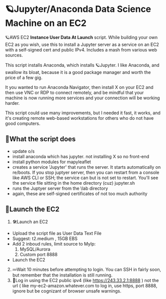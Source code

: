 # 🪐Jupyter/Anaconda Data Science Machine on an EC2
🪐AWS EC2 **Instance User Data At Launch** script.  While building your own EC2 as you wish, use this to install a Jupyter server as a service on an EC2 with a self-signed cert and public IPv4. Includes a mash from various web sources.

This script installs Anaconda, which installs 🪐Jupyter.  I like Anaconda, and swallow its bloat, because it is a good package manager and worth the price of a few gig. 

It you wanted to run Anaconda Navigator, then install X on your EC2 and then use VNC or RDP to connect remotely, and be mindful that your machine is now running more services and your connection will be working harder.

This script could use many improvements, but I needed it fast, it works, and it's creating remote web-based workstations for others who do not have good computers.


## 📝What the script does
- update o/s
- install anaconda which has jupyter.  not installing X so no front-end
- install python modules for mapyleaflet
- creates a service 'Jupyter' that runs the server. It starts automatically on re/boots. If you stop juptyer server, then you can restart from a console like AWS CLI or SSH; the service can but is not set to restart. You'll see the service file sitting in the home directory (cuz) jupyter.sh
- runs the Juptyer server from the \lab directory
- again, these are self-signed certificates of not too much authority

## 🚀Launch the EC2
1. 🛠️Launch an EC2
  - Upload the script file as User Data Text File
  - Suggest: t2.medium , 15GB EBS
  - Add 2 inboud rules, limit source to MyIp:
    1. MySQL/Aurora
    2. Custom port 8888
  - Launch the EC2
2. 💤Wait 10 minutes before attempting to login. You can SSH in fairly soon, but remember that the installation is still running.
3. 🚀Log in using the EC2 public ipv4 (like https://243.33.2.1:8888 ) not the url ( like my-ec2-amazon.whatever.com  to log in, use https, port 8888, ignore but be cognizant of browser unsafe warnings.

